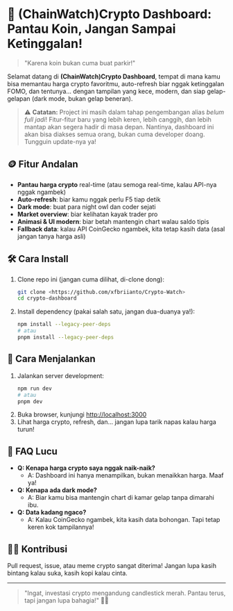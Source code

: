 # 🚀 (ChainWatch)Crypto Dashboard: Pantau Koin, Jangan Sampai Ketinggalan!

> "Karena koin bukan cuma buat parkir!"

Selamat datang di **(ChainWatch)Crypto Dashboard**, tempat di mana kamu bisa memantau harga crypto favoritmu, auto-refresh biar nggak ketinggalan FOMO, dan tentunya... dengan tampilan yang kece, modern, dan siap gelap-gelapan (dark mode, bukan gelap beneran).

> ⚠️ **Catatan:** Project ini masih dalam tahap pengembangan alias *belum full jadi*! Fitur-fitur baru yang lebih keren, lebih canggih, dan lebih mantap akan segera hadir di masa depan. Nantinya, dashboard ini akan bisa diakses semua orang, bukan cuma developer doang. Tungguin update-nya ya!

## 🪙 Fitur Andalan
- **Pantau harga crypto** real-time (atau semoga real-time, kalau API-nya nggak ngambek)
- **Auto-refresh**: biar kamu nggak perlu F5 tiap detik
- **Dark mode**: buat para night owl dan coder sejati
- **Market overview**: biar kelihatan kayak trader pro
- **Animasi & UI modern**: biar betah mantengin chart walau saldo tipis
- **Fallback data**: kalau API CoinGecko ngambek, kita tetap kasih data (asal jangan tanya harga asli)

## 🛠️ Cara Install
1. Clone repo ini (jangan cuma dilihat, di-clone dong):
   ```bash
   git clone <https://github.com/xfbriianto/Crypto-Watch>
   cd crypto-dashboard
   ```
2. Install dependency (pakai salah satu, jangan dua-duanya ya!):
   ```bash
   npm install --legacy-peer-deps
   # atau
   pnpm install --legacy-peer-deps
   ```

## 🏃 Cara Menjalankan
1. Jalankan server development:
   ```bash
   npm run dev
   # atau
   pnpm dev
   ```
2. Buka browser, kunjungi [http://localhost:3000](http://localhost:3000)
3. Lihat harga crypto, refresh, dan... jangan lupa tarik napas kalau harga turun!

## 🤔 FAQ Lucu
- **Q: Kenapa harga crypto saya nggak naik-naik?**
  - A: Dashboard ini hanya menampilkan, bukan menaikkan harga. Maaf ya!
- **Q: Kenapa ada dark mode?**
  - A: Biar kamu bisa mantengin chart di kamar gelap tanpa dimarahi ibu.
- **Q: Data kadang ngaco?**
  - A: Kalau CoinGecko ngambek, kita kasih data bohongan. Tapi tetap keren kok tampilannya!

## 🧑‍💻 Kontribusi
Pull request, issue, atau meme crypto sangat diterima! Jangan lupa kasih bintang kalau suka, kasih kopi kalau cinta.

---

> "Ingat, investasi crypto mengandung candlestick merah. Pantau terus, tapi jangan lupa bahagia!" 🕺💃 
